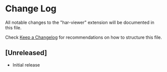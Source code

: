 # Change Log

All notable changes to the "har-viewer" extension will be documented in this file.

Check [Keep a Changelog](http://keepachangelog.com/) for recommendations on how to structure this file.

## [Unreleased]

- Initial release